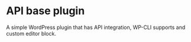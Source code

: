 # API base plugin
A simple WordPress plugin that has API integration, WP-CLI supports and custom editor block.

